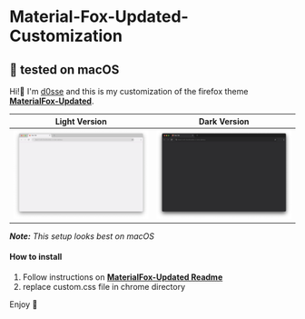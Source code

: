 # Material-Fox-Updated-Customization

## 🚨 tested on macOS

Hi!👋
I'm [d0sse](https://github.com/d0sse) and this is my customization of the firefox theme **[MaterialFox-Updated](https://github.com/edelvarden/material-fox-updated)**.

| Light Version | Dark Version |
|---|---|
|![Light Screenshot](screen-light.png "Screen")|![Dark Screenshot](screen-dark.png "Screen")|

_**Note:** This setup looks best on macOS_

#### How to install

1. Follow instructions on **[MaterialFox-Updated Readme](https://github.com/M0kh/MaterialFox-Updated?tab=readme-ov-file#recommended-instructions)**
2. replace custom.css file in chrome directory

Enjoy 🎉

